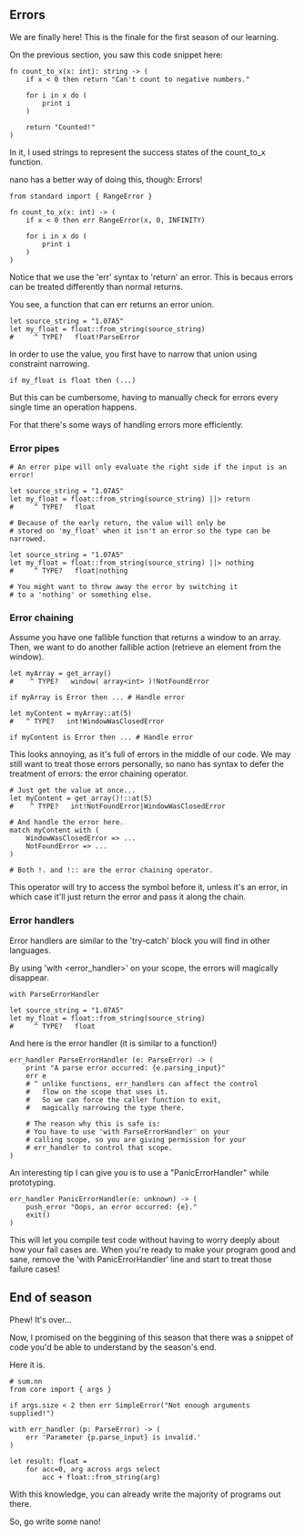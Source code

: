## Errors

We are finally here! This is the finale for the first season of our learning.

On the previous section, you saw this code snippet here:

```nano
fn count_to_x(x: int): string -> (
	if x < 0 then return "Can't count to negative numbers."

	for i in x do (
		print i
	)

	return "Counted!"
)
```

In it, I used strings to represent the success states of the count_to_x function.

nano has a better way of doing this, though: Errors!

```nano
from standard import { RangeError }

fn count_to_x(x: int) -> (
	if x < 0 then err RangeError(x, 0, INFINITY)

	for i in x do (
		print i
	)
)
```

Notice that we use the 'err' syntax to 'return' an error. This is becaus errors can be treated differently than normal returns.

You see, a function that can err returns an error union.

```nano
let source_string = "1.07A5"
let my_float = float::from_string(source_string)
#     ^ TYPE?   float!ParseError
```

In order to use the value, you first have to narrow that union using constraint narrowing.

```nano
if my_float is float then (...)
```

But this can be cumbersome, having to manually check for errors every single time an operation happens.

For that there's some ways of handling errors more efficiently.

### Error pipes

```nano
# An error pipe will only evaluate the right side if the input is an error!

let source_string = "1.07A5"
let my_float = float::from_string(source_string) ||> return
#     ^ TYPE?   float

# Because of the early return, the value will only be
# stored on 'my_float' when it isn't an error so the type can be narrowed.
```

```nano
let source_string = "1.07A5"
let my_float = float::from_string(source_string) ||> nothing
#     ^ TYPE?   float|nothing

# You might want to throw away the error by switching it
# to a 'nothing' or something else.
```

### Error chaining

Assume you have one fallible function that returns a window to an array. Then, we want to do another fallible action (retrieve an element from the window).

```nano
let myArray = get_array()
#    ^ TYPE?   window( array<int> )!NotFoundError

if myArray is Error then ... # Handle error

let myContent = myArray::at(5)
#   ^ TYPE?   int!WindowWasClosedError

if myContent is Error then ... # Handle error
```

This looks annoying, as it's full of errors in the middle of our code. We may still want to treat those errors personally, so nano has syntax to defer the treatment of errors: the error chaining operator.

```nano
# Just get the value at once...
let myContent = get_array()!::at(5)
#    ^ TYPE?   int!NotFoundError|WindowWasClosedError

# And handle the error here.
match myContent with (
	WindowWasClosedError => ...
	NotFoundError => ...
)

# Both !. and !:: are the error chaining operator.
```
This operator will try to access the symbol before it, unless it's an error, in which case it'll just return the error and pass it along the chain.

### Error handlers

Error handlers are similar to the 'try-catch' block you will find in other languages.

By using 'with &lt;error_handler&gt;' on your scope, the errors will magically disappear.

```nano
with ParseErrorHandler

let source_string = "1.07A5"
let my_float = float::from_string(source_string)
#     ^ TYPE?   float
```

And here is the error handler (it is similar to a function!)

```nano
err_handler ParseErrorHandler (e: ParseError) -> (
	print "A parse error occurred: {e.parsing_input}"
	err e
	# ^ unlike functions, err_handlers can affect the control
	#   flow on the scope that uses it.
	#   So we can force the caller function to exit,
	#   magically narrowing the type there.

	# The reason why this is safe is:
	# You have to use 'with ParseErrorHandler' on your
	# calling scope, so you are giving permission for your
	# err_handler to control that scope.
)
```

An interesting tip I can give you is to use a "PanicErrorHandler" while prototyping.

```nano
err_handler PanicErrorHandler(e: unknown) -> (
	push_error "Oops, an error occurred: {e}."
	exit()
)
```

This will let you compile test code without having to worry deeply about how your fail cases are. When you're ready to make your program good and sane, remove the 'with PanicErrorHandler' line and start to treat those failure cases!

## End of season

Phew! It's over...

Now, I promised on the beggining of this season that there was a snippet of code you'd be able to understand by the season's end.

Here it is.

```nano
# sum.nn
from core import { args }

if args.size < 2 then err SimpleError("Not enough arguments supplied!")

with err_handler (p: ParseError) -> (
	err 'Parameter {p.parse_input} is invalid.'
)

let result: float =
	for acc=0, arg across args select
		acc + float::from_string(arg)
```

With this knowledge, you can already write the majority of programs out there.

So, go write some nano!
